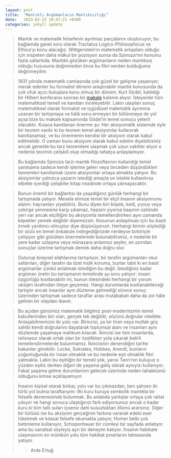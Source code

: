 ```yaml
---
layout: post
title:  "Mantıklı Argümanların Mantıksızlığı"
date:   2023-02-23 19:47:21 +0300
categories: jekyll update
---
```

> Mantık ve matematik felsefenin ayrılmaz parçalarını oluşturuyor, bu bağlamda genel soru olarak Tractatus Logico-Philosophicus ve Ethica’yı konu alacağız. Wittgenstein’ın matematik arkaplanı olduğu için nispeten daha mâkul bir pozisyon sunsa da Spinoza’nın konumu fazla sallantıda. Mantıklı gözüken argümanların neden mantıksız olduğu hususuna değinmeden önce bu fikri nerden bulduğuma değinmeyilim.

> 1931 yılında matematik camiasında çok güzel bir gelişme yaşanıyor, merak edenler bu formalist dönemi araştırabilir mantık konusunda da çok ufuk açıcı buluşlara konu olmuş bir dönem. Kurt Gödel, katıldığı bir Hilbert konferansı sonrası bir [makale](https://www.w-k-essler.de/pdfs/goedel.pdf) kaleme alıyor. İsteyenler tüm matematiksel temeli ve kanıtları inceleyebilir. Lakin ulaşılan sonuç matematiksel olarak formalist ve içgüdüsel matematik ayrımına uzanan bir tartışmaya ve hâlâ sonu ermeyen bir bölünmeye de yol açsa bize bu makale kapsamında Gödel’in temel sonucu yeterli olacaktır. Kısaca kanıtlanan önerme şu: Her aksiyomatik sistemde öyle bir teorem vardır ki bu teorem temel aksiyomlar kullanırak kanıtlanamaz, ve bu önermenin kendisi bir aksiyom olarak kabul edilmelidir. O zaman bunu aksiyom olarak kabul edelim diyebilirsiniz ancak genelde bu tarz teoremlere ulaşmak çok uzun vakitler alıyor o nedenle teorinin çelişkili olup olmadığı rahatça anlaşılamıyor. 

> Bu bağlamda Spinoza tarzı mantık filozoflarının kullandığı temel yanılsama sadece kendi işlerine gelen veya önceden düşündükleri teoremleri kanıtlamak üzere aksiyomlar ortaya atmakta yatıyor. Bu aksiyomlar yalnızca yazarın istediği amaçla ve istekle kullanılırsa elbette içerdiği çelişkiler kitap nezdinde ortaya çıkmayacaktır. 

> Bunun önemli bir bağlantısı da yaşadığınız günlük herhangi bir tartışmada yatıyor. Mesela elimize temel bir etçil insanın aksiyomunu alalım: hayvanları yiyebiliriz. Bunu diyen biri köpek, kedi, yunus veya çekirge yenmesine karşı çıkamaz, hepsini yiyorsa başımın üstünde yeri var ancak etçilliğini bu aksiyomla temellendirirken aynı zamanda köpekler yemek değildir diyemezsin. Konunun anlaşılması için bu basit örnek yardımcı olmuştur diye düşünüyorum. Herhangi birinin söylediği bir sözü en temel önkabule indirgediğinizde nerdeyse birbiriyle çelişiyor gibi gözüken önermelerede bulunabilirsiniz, o nedenle bir yere kadar uzlaşma veya münazara anlamsız şeyler, en azından sonuçlar üzerine tartışmak demek daha doğru olur.

> Outurup bireysel silahlanma tartışılıyor, bir tarafın argümanları okul saldırıları, diğer tarafın da özel mülk koruma, bunlar tabii ki en basit argümanlar çünkü anlatmak istediğim bu değil. İstediğiniz kadar argüman üretin bu tartışmanın temelinde şu soru yatıyor: insaın özgürlüğü kısıtlanabilir mi, bunun ötesindeki herhangi bir yorum oksijen israfından öteye geçemez. Hangi durumlarda kısıtlanabileceği tartışılır ancak insanlar aynı düzleme gelmediği sürece sonuç üzerinden tartışmak sadece taraflar arası mutabakatı daha da zor hâle getiren bir olaydan ibaret.

> Bu açıdan günümüz matematik bilgimiz post-modernizmin temel kabullerinden biri olan, gerçek tek değildir, sözünü doğrular nitelikte. Anlaşabilmemizin iki yolu var. Birincisi, ya bir tiran veya mutlak güç sahibi kendi doğrularını dayatarak toplumsal alanı ve insanları aynı düzlemde yaşamaya mahkum kılacak. İkincisi ise tüm insanlarda, istisnasız olarak ortak olan bir özellikten yola çıkarak belirli temellendirmelerde bulunmamız. İkincisinin denendiğini tarihe bakanlar görebilir: Locke, Sokrates, Hobbes, Arendt, bunların çoğunluğunda bir insan olmaklık ve bu nedenle eşit olmaklık fikri yatmakta. Lakin bu eşitliğin bir temeli yok, yarısı Tanrı’nın kuluyuz o yüzden eşitiz derken diğeri de yaşama geliş olarak aynıyızı kullanıyor. Fakat yaşama gelme durumlarının gelecek üzerinde neden tahakkümü olduğunu kimse açıklayamıyor. 

> İnsanın kişisel olarak birkaç yolu var bu çıkmazdan, ben şahsen iki türlü yol bulma taraftarıyım: ilki kuru kuruya sembolik mantıkla bir felsefe denemesinde bulunmak. Bu anlatıda yanlışlar ortaya çok rahat çıkıyor ve hangi sonuca ulaştığınızı fark ediyorsunuz ancak o kadar kuru ki tüm tatlı suları içseniz dahi susuzluktan ölümü ararsınız. Diğer bir türlüsü ise bu aksiyom gerçeğinin farkına vararak edebi eser tüketmek ve kıtasal felsefe okumakta yatıyor, Homer belki çok betimleme kullanıyor, Schopenhauer bir cümleyi bir sayfada anlatıyor ama bu sanatsal söyleyiş ayrı bir deneyim katıyor. İnsanın hakikate ulaşmasının en mümkün yolu tüm hakikat pınarlarını tatmasında yatıyor.

>> Arda Ertuğ